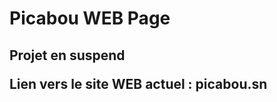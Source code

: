 # Picabou WEB Page

<h2>Projet en suspend<h2\>

<p>Lien vers le site WEB actuel : <p\><a herf="picabou.sn">picabou.sn</a>
